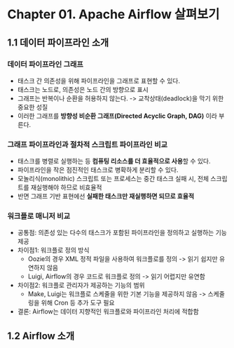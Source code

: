 # Chapter 01. Apache Airflow 살펴보기


## 1.1 데이터 파이프라인 소개

### 데이터 파이프라인 그래프
* 태스크 간 의존성을 위해 파이프라인을 그래프로 표현할 수 있다.
* 태스크는 노드로, 의존성은 노드 간의 방향으로 표시
* 그래프는 반복이나 순환을 허용하지 않는다. -> 교착상태(deadlock)을 막기 위한 중요한 성질
* 이러한 그래프를 **방향성 비순환 그래프(Directed Acyclic Graph, DAG)** 이라 부른다.

### 그래프 파이프라인과 절차적 스크립트 파이프라인 비교
* 태스크를 병렬로 실행하는 등 **컴퓨팅 리소스를 더 효율적으로 사용**할 수 있다.
* 파이프라인을 작은 점진적인 태스크로 병확하게 분리할 수 있다.
* 모놀리식(monolithic) 스크립트 또는 프로세스는 중간 태스크 실패 시, 전체 스크립트를 재실행해야 하므로 비효율적
* 반면 그래프 기반 표현에선 **실패한 태스크만 재실행하면 되므로 효율적**

### 워크플로 매니저 비교
* 공통점: 의존성 있는 다수의 태스크가 포함된 파이프라인을 정의하고 실행하는 기능 제공
* 차이점1: 워크플로 정의 방식
  * Oozie의 경우 XML 정적 파일을 사용하여 워크플로를 정의 -> 읽기 쉽지만 유연하지 않음
  * Luigi, Airflow의 경우 코드로 워크플로 정의 -> 읽기 어렵지만 유연함
* 차이점2: 워크플로 관리자가 제공하는 기능의 범위
  * Make, Luigi는 워크플로 스케줄을 위한 기본 기능을 제공하지 않음 -> 스케줄링을 위해 Cron 등 추가 도구 필요
* 결론: Airflow는 데이터 지향적인 워크플로와 파이프라인 처리에 적합함


## 1.2 Airflow 소개


